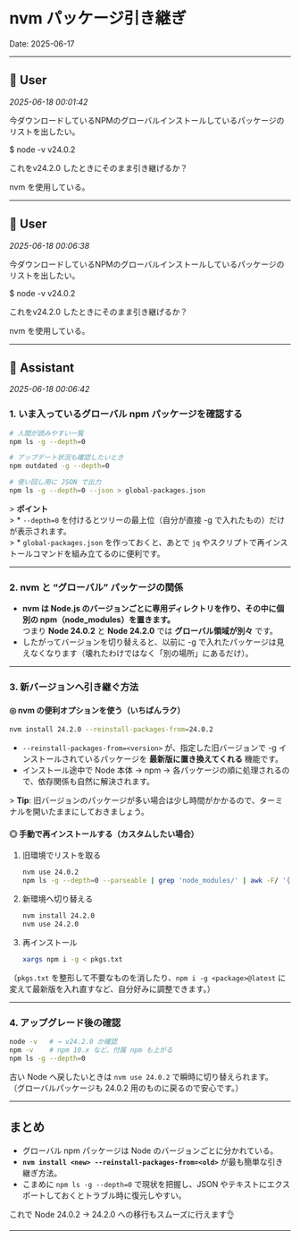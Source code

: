 # nvm パッケージ引き継ぎ

Date: 2025-06-17

---

## 👤 User
*2025-06-18 00:01:42*

今ダウンロードしているNPMのグローバルインストールしているパッケージのリストを出したい。 

$ node -v
v24.0.2

これをv24.2.0 したときにそのまま引き継げるか？


nvm を使用している。

---

## 👤 User
*2025-06-18 00:06:38*

今ダウンロードしているNPMのグローバルインストールしているパッケージのリストを出したい。 

$ node -v
v24.0.2

これをv24.2.0 したときにそのまま引き継げるか？


nvm を使用している。

---

## 🤖 Assistant
*2025-06-18 00:06:42*

### 1. いま入っているグローバル npm パッケージを確認する

```bash
# 人間が読みやすい一覧
npm ls -g --depth=0

# アップデート状況も確認したいとき
npm outdated -g --depth=0

# 使い回し用に JSON で出力
npm ls -g --depth=0 --json > global-packages.json
```

&gt; **ポイント**  
&gt; * `--depth=0` を付けるとツリーの最上位（自分が直接 -g で入れたもの）だけが表示されます。  
&gt; * `global-packages.json` を作っておくと、あとで `jq` やスクリプトで再インストールコマンドを組み立てるのに便利です。

---

### 2. nvm と “グローバル” パッケージの関係

- **nvm は Node.js のバージョンごとに専用ディレクトリを作り、その中に個別の npm（node_modules）を置きます。**  
  つまり **Node 24.0.2** と **Node 24.2.0** では **グローバル領域が別々** です。  
- したがってバージョンを切り替えると、以前に -g で入れたパッケージは見えなくなります（壊れたわけではなく「別の場所」にあるだけ）。

---

### 3. 新バージョンへ引き継ぐ方法

#### ◎ nvm の便利オプションを使う（いちばんラク）

```bash
nvm install 24.2.0 --reinstall-packages-from=24.0.2
```

- `--reinstall-packages-from=<version>` が、指定した旧バージョンで -g インストールされているパッケージを **最新版に置き換えてくれる** 機能です。  
- インストール途中で Node 本体 → npm → 各パッケージの順に処理されるので、依存関係も自然に解決されます。  

&gt; **Tip**: 旧バージョンのパッケージが多い場合は少し時間がかかるので、ターミナルを開いたままにしておきましょう。

#### ◎ 手動で再インストールする（カスタムしたい場合）

1. 旧環境でリストを取る  
   ```bash
   nvm use 24.0.2
   npm ls -g --depth=0 --parseable | grep 'node_modules/' | awk -F/ '{print $NF}' > pkgs.txt
   ```

2. 新環境へ切り替える  
   ```bash
   nvm install 24.2.0
   nvm use 24.2.0
   ```

3. 再インストール  
   ```bash
   xargs npm i -g < pkgs.txt
   ```

（`pkgs.txt` を整形して不要なものを消したり、`npm i -g <package>@latest` に変えて最新版を入れ直すなど、自分好みに調整できます。）

---

### 4. アップグレード後の確認

```bash
node -v   # → v24.2.0 か確認
npm -v    # npm 10.x など、付属 npm も上がる
npm ls -g --depth=0
```

古い Node へ戻したいときは `nvm use 24.0.2` で瞬時に切り替えられます。  
（グローバルパッケージも 24.0.2 用のものに戻るので安心です。）

---

## まとめ

- グローバル npm パッケージは Node のバージョンごとに分かれている。  
- **`nvm install <new> --reinstall-packages-from=<old>`** が最も簡単な引き継ぎ方法。  
- こまめに `npm ls -g --depth=0` で現状を把握し、JSON やテキストにエクスポートしておくとトラブル時に復元しやすい。  

これで Node 24.0.2 → 24.2.0 への移行もスムーズに行えます👌

---
